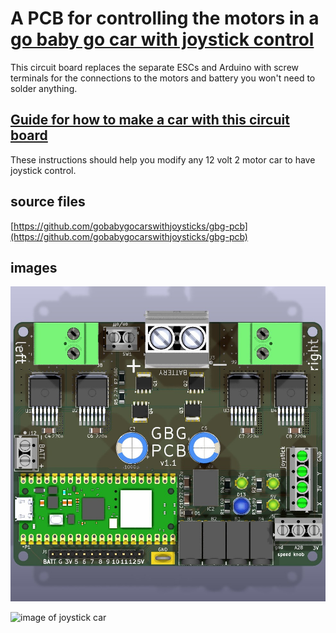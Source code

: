 # A PCB for controlling the motors in a [go baby go car with joystick control](https://gobabygocarswithjoysticks.github.io/index/)
This circuit board replaces the separate ESCs and Arduino with screw terminals for the connections to the motors and battery you won't need to solder anything.

## [Guide for how to make a car with this circuit board](https://gobabygocarswithjoysticks.github.io/gbg-pcb/instructions/instructions)
These instructions should help you modify any 12 volt 2 motor car to have joystick control.

## source files
[https://github.com/gobabygocarswithjoysticks/gbg-pcb](https://github.com/gobabygocarswithjoysticks/gbg-pcb)

## images

![pcb top view 3d render](/renders/top.jpg)

![image of joystick car](https://github.com/gobabygocarswithjoysticks/index/raw/main/photos/jeep.jpg)
